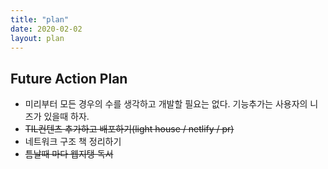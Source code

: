 ```yaml
---
title: "plan"
date: 2020-02-02
layout: plan
---
```


## Future Action Plan

- 미리부터 모든 경우의 수를 생각하고 개발할 필요는 없다. 기능추가는 사용자의 니즈가 있을때 하자.
- ~~TIL컨텐츠 추가하고 배포하기(light house / netlify / pr)~~
- 네트워크 구조 책 정리하기
- ~~틈날때 마다 웹지탱 독서~~
